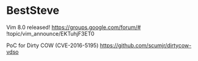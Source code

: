 # BestSteve

Vim 8.0 released!
<https://groups.google.com/forum/#>  !topic/vim_announce/EKTuhjF3ET0

PoC for Dirty COW (CVE-2016-5195)
<https://github.com/scumjr/dirtycow-vdso>  